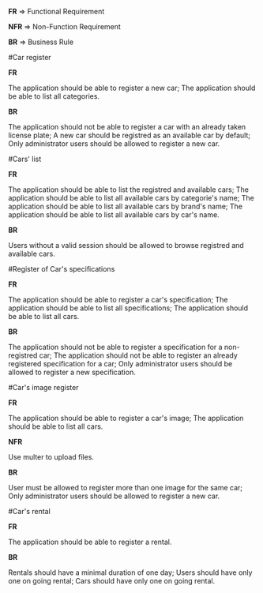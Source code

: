 **FR** => Functional Requirement

**NFR** => Non-Function Requirement

**BR** => Business Rule

#Car register

**FR**

The application should be able to register a new car;
The application should be able to list all categories.

**BR**

The application should not be able to register a car with an already taken license plate;
A new car should be registred as an available car by default;
Only administrator users should be allowed to register a new car.

#Cars' list

**FR**

The application should be able to list the registred and available cars;
The application should be able to list all available cars by categorie's name;
The application should be able to list all available cars by brand's name;
The application should be able to list all available cars by car's name.

**BR**

Users without a valid session should be allowed to browse registred and available cars.

#Register of Car's specifications

**FR**

The application should be able to register a car's specification;
The application should be able to list all specifications;
The application should be able to list all cars.

**BR**

The application should not be able to register a specification for a non-registred car;
The application should not be able to register an already registered specification for a car;
Only administrator users should be allowed to register a new specification.

#Car's image register

**FR**

The application should be able to register a car's image;
The application should be able to list all cars.

**NFR**

Use multer to upload files.

**BR**

User must be allowed to register more than one image for the same car;
Only administrator users should be allowed to register a new car.

#Car's rental

**FR**

The application should be able to register a rental.

**BR**

Rentals should have a minimal duration of one day;
Users should have only one on going rental;
Cars should have only one on going rental.
